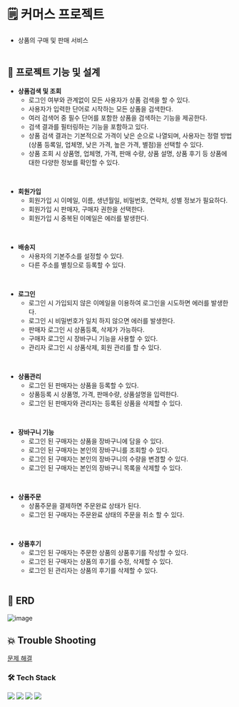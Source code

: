 # 🗒 커머스 프로젝트  
  * 상품의 구매 및 판매 서비스
<br/><br/>
## 📑 프로젝트 기능 및 설계

- **상품검색 및 조회**
  * 로그인 여부와 관계없이 모든 사용자가 상품 검색을 할 수 있다.
  * 사용자가 입력한 단어로 시작하는 모든 상품을 검색한다.
  * 여러 검색어 중 필수 단어를 포함한 상품을 검색하는 기능을 제공한다.
  * 검색 결과를 필터링하는 기능을 포함하고 있다.
  * 상품 검색 결과는 기본적으로 가격이 낮은 순으로 나열되며, 사용자는 정렬 방법(상품 등록일, 업체명, 낮은 가격, 높은 가격, 별점)을 선택할 수 있다.
  * 상품 조회 시 상품명, 업체명, 가격, 판매 수량, 상품 설명, 상품 후기 등 상품에 대한 다양한 정보를 확인할 수 있다.
<br/>
    
- **회원가입**
  * 회원가입 시 이메일, 이름, 생년월일, 비밀번호, 연락처, 성별 정보가 필요하다.
  * 회원가입 시 판매자, 구매자 권한을 선택한다.
  * 회원가입 시 중복된 이메일은 에러를 발생한다.
<br/>

- **배송지**
  * 사용자의 기본주소를 설정할 수 있다.
  * 다른 주소를 별칭으로 등록할 수 있다.
<br/>
    
- **로그인**
  * 로그인 시 가입되지 않은 이메일을 이용하여 로그인을 시도하면 에러를 발생한다.
  * 로그인 시 비밀번호가 일치 하지 않으면 에러를 발생한다.
  * 판매자 로그인 시 상품등록, 삭제가 가능하다.
  * 구매자 로그인 시 장바구니 기능을 사용할 수 있다.
  * 관리자 로그인 시 상품삭제, 회원 관리를 할 수 있다.
<br/>

- **상품관리**
  * 로그인 된 판매자는 상품을 등록할 수 있다.
  * 상품등록 시 상품명, 가격, 판매수량, 상품설명을 입력한다.
  * 로그인 된 판매자와 관리자는 등록된 상품을 삭제할 수 있다.
<br/>

- **장바구니 기능**
  * 로그인 된 구매자는 상품을 장바구니에 담을 수 있다.
  * 로그인 된 구매자는 본인의 장바구니를 조회할 수 있다.
  * 로그인 된 구매자는 본인의 장바구니의 수량을 변경할 수 있다.
  * 로그인 된 구매자는 본인의 장바구니 목록을 삭제할 수 있다.
<br/>
 
- **상품주문**
  * 상품주문을 결제하면 주문완료 상태가 된다.
  * 로그인 된 구매자는 주문완료 상태의 주문을 취소 할 수 있다.
<br/>
 
- **상품후기**
  * 로그인 된 구매자는 주문한 상품의 상품후기를 작성할 수 있다.
  * 로그인 된 구매자는 상품의 후기를 수정, 삭제할 수 있다.
  * 로그인 된 관리자는 상품의 후기를 삭제할 수 있다.
<br/><br/>

     
## 🔗 ERD
![image](https://github.com/CHAN-H0/ecommerce/assets/130299425/c743b5c5-ec95-4b11-8210-2c84e7e62423)
<br/>
## 💥 Trouble Shooting
[문제 해결](TROUBLE_SHOOTING.md)
<br/>

### 🛠️ Tech Stack
<div align=left> 
  <img src="https://img.shields.io/badge/java-007396?style=for-the-badge&logo=java&logoColor=white"> 
  <img src="https://img.shields.io/badge/spring-6DB33F?style=for-the-badge&logo=spring&logoColor=white"> 
  <img src="https://img.shields.io/badge/mysql-4479A1?style=for-the-badge&logo=mysql&logoColor=white"> 
  <img src="https://img.shields.io/badge/git-F05032?style=for-the-badge&logo=git&logoColor=white">
</div>
